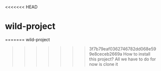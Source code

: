 <<<<<<< HEAD
# wild-project
=======
wild-project
>>>>>>> 3f7b79eaf0362746782dd068e599e8ceceb2669a
How to install this project?
All we have to do for now is clone it
